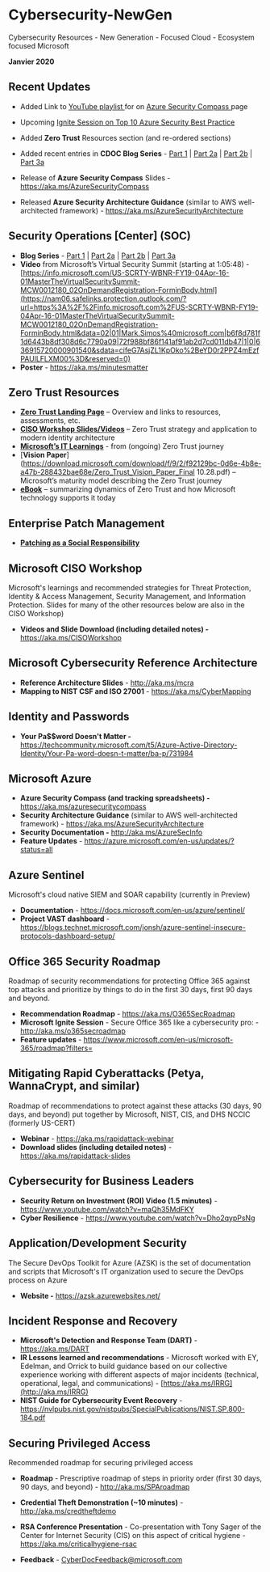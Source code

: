 # Cybersecurity-NewGen
Cybersecurity Resources - New Generation - Focused Cloud - Ecosystem focused Microsoft

**Janvier 2020**

## Recent Updates

- Added Link to [YouTube playlist ](https://www.youtube.com/watch?v=NwovfHZEdqY&list=PLLasX02E8BPCWLfOxUXQjriXLRHVwwbCg&index=1)for on [Azure Security Compass ](https://aka.ms/azuresecuritycompass)page
- Upcoming [Ignite Session on Top 10 Azure Security Best Practice](https://myignite.techcommunity.microsoft.com/sessions/79815)

- Added **Zero Trust** Resources section (and re-ordered sections)
- Added recent entries in **CDOC Blog Series** - [Part 1](https://www.microsoft.com/security/blog/2019/02/21/lessons-learned-from-the-microsoft-soc-part-1-organization/) | [Part 2a](https://www.microsoft.com/security/blog/2019/04/23/lessons-learned-microsoft-soc-part-2-organizing-people/) | [Part 2b](https://www.microsoft.com/security/blog/2019/06/06/lessons-learned-from-the-microsoft-soc-part-2b-career-paths-and-readiness/) | [Part 3a](https://www.microsoft.com/security/blog/2019/10/07/ciso-series-lessons-learned-from-the-microsoft-soc-part-3a-choosing-soc-tools/)

- Release of **Azure Security Compass** Slides - https://aka.ms/AzureSecurityCompass
- Released **Azure Security Architecture Guidance** (similar to AWS well-architected framework) - https://aka.ms/AzureSecurityArchitecture

##  

## Security Operations [Center] (SOC)

- **Blog Series** - [Part 1](https://www.microsoft.com/security/blog/2019/02/21/lessons-learned-from-the-microsoft-soc-part-1-organization/) | [Part 2a](https://www.microsoft.com/security/blog/2019/04/23/lessons-learned-microsoft-soc-part-2-organizing-people/) | [Part 2b](https://www.microsoft.com/security/blog/2019/06/06/lessons-learned-from-the-microsoft-soc-part-2b-career-paths-and-readiness/) | [Part 3a](https://www.microsoft.com/security/blog/2019/10/07/ciso-series-lessons-learned-from-the-microsoft-soc-part-3a-choosing-soc-tools/)
- **Video** from Microsoft’s Virtual Security Summit (starting at 1:05:48) - [https://info.microsoft.com/US-SCRTY-WBNR-FY19-04Apr-16-01MasterTheVirtualSecuritySummit-MCW0012180_02OnDemandRegistration-ForminBody.html](https://nam06.safelinks.protection.outlook.com/?url=https%3A%2F%2Finfo.microsoft.com%2FUS-SCRTY-WBNR-FY19-04Apr-16-01MasterTheVirtualSecuritySummit-MCW0012180_02OnDemandRegistration-ForminBody.html&data=02|01|Mark.Simos%40microsoft.com|b6f8d781f1d6443b8df308d6c7790a09|72f988bf86f141af91ab2d7cd011db47|1|0|636915720000901540&sdata=cifeG7AsjZL1KpOko%2BeYD0r2PPZ4mEzfPAUlLFLXM00%3D&reserved=0)
- **Poster** - https://aka.ms/minutesmatter

## Zero Trust Resources

- [**Zero Trust Landing Page**](https://aka.ms/zero-trust) – Overview and links to resources, assessments, etc.
- [**CISO Workshop Slides/Videos**](https://docs.microsoft.com/en-us/microsoft-365/security/office-365-security/ciso-workshop-module-3) – Zero Trust strategy and application to modern identity architecture
- [**Microsoft’s IT Learnings**](https://www.microsoft.com/security/blog/2019/10/29/improve-security-zero-trust-access-model/) - from (ongoing) Zero Trust journey
- [**Vision Paper**](https://download.microsoft.com/download/f/9/2/f92129bc-0d6e-4b8e-a47b-288432bae68e/Zero_Trust_Vision_Paper_Final 10.28.pdf) – Microsoft’s maturity model describing the Zero Trust journey
- [**eBook**](https://query.prod.cms.rt.microsoft.com/cms/api/am/binary/RE3YnRL) – summarizing dynamics of Zero Trust and how Microsoft technology supports it today

##  

## Enterprise Patch Management

- [**Patching as a Social Responsibility**](https://www.microsoft.com/security/blog/2019/10/09/patching-social-responsibility/)

## Microsoft CISO Workshop

Microsoft's learnings and recommended strategies for Threat Protection, Identity & Access Management, Security Management, and Information Protection. Slides for many of the other resources below are also in the CISO Workshop)

- **Videos and Slide Download (including detailed notes) -** https://aka.ms/CISOWorkshop

## Microsoft Cybersecurity Reference Architecture

- **Reference Architecture Slides** - http://aka.ms/mcra
- **Mapping to NIST CSF and ISO 27001** - https://aka.ms/CyberMapping

## 

## Identity and Passwords

- **Your Pa$$word Doesn't Matter -** https://techcommunity.microsoft.com/t5/Azure-Active-Directory-Identity/Your-Pa-word-doesn-t-matter/ba-p/731984

##  

## Microsoft Azure

- **Azure Security Compass (and tracking spreadsheets) -** https://aka.ms/azuresecuritycompass
- **Security Architecture Guidance** (similar to AWS well-architected framework) - https://aka.ms/AzureSecurityArchitecture
- **Security Documentation -** http://aka.ms/AzureSecInfo
- **Feature Updates** - https://azure.microsoft.com/en-us/updates/?status=all

## Azure Sentinel

Microsoft's cloud native SIEM and SOAR capability (currently in Preview)

- **Documentation** - https://docs.microsoft.com/en-us/azure/sentinel/
- **Project VAST dashboard** - https://blogs.technet.microsoft.com/jonsh/azure-sentinel-insecure-protocols-dashboard-setup/

##  

## Office 365 Security Roadmap

Roadmap of security recommendations for protecting Office 365 against top attacks and prioritize by things to do in the first 30 days, first 90 days and beyond.

- **Recommendation Roadmap** - https://aka.ms/O365SecRoadmap
- **Microsoft Ignite Session** - Secure Office 365 like a cybersecurity pro: - http://aka.ms/o365secroadmap
- **Feature updates** - https://www.microsoft.com/en-us/microsoft-365/roadmap?filters=

##  

## Mitigating Rapid Cyberattacks (Petya, WannaCrypt, and similar)

Roadmap of recommendations to protect against these attacks (30 days, 90 days, and beyond) put together by Microsoft, NIST, CIS, and DHS NCCIC (formerly US-CERT)

- **Webinar** - https://aka.ms/rapidattack-webinar
- **Download slides (including detailed notes)** - https://aka.ms/rapidattack-slides

##  

## Cybersecurity for Business Leaders

- **Security Return on Investment (ROI) Video (1.5 minutes)** - https://www.youtube.com/watch?v=maQh35MdFKY
- **Cyber Resilience** - https://www.youtube.com/watch?v=Dho2qypPsNg

##  

## Application/Development Security

The Secure DevOps Toolkit for Azure (AZSK) is the set of documentation and scripts that Microsoft's IT organization used to secure the DevOps process on Azure

- **Website -** https://azsk.azurewebsites.net/

## Incident Response and Recovery

- **Microsoft's Detection and Response Team (DART)** - https://aka.ms/DART
- **IR Lessons learned and recommendations** - Microsoft worked with EY, Edelman, and Orrick to build guidance based on our collective experience working with different aspects of major incidents (technical, operational, legal, and communications) - [https://aka.ms/IRRG](http://aka.ms/IRRG)
- **NIST Guide for Cybersecurity Event Recovery** - https://nvlpubs.nist.gov/nistpubs/SpecialPublications/NIST.SP.800-184.pdf

##  

## Securing Privileged Access

Recommended roadmap for securing privileged access

- **Roadmap** - Prescriptive roadmap of steps in priority order (first 30 days, 90 days, and beyond) - http://aka.ms/SPAroadmap
- **Credential Theft Demonstration (~10 minutes)** - http://aka.ms/credtheftdemo
- **RSA Conference Presentation** - Co-presentation with Tony Sager of the Center for Internet Security (CIS) on this aspect of critical hygiene - https://aka.ms/criticalhygiene-rsac

- **Feedback** - 
[CyberDocFeedback@microsoft.com](http://mailto:CyberDocFeedback@microsoft.com/)
